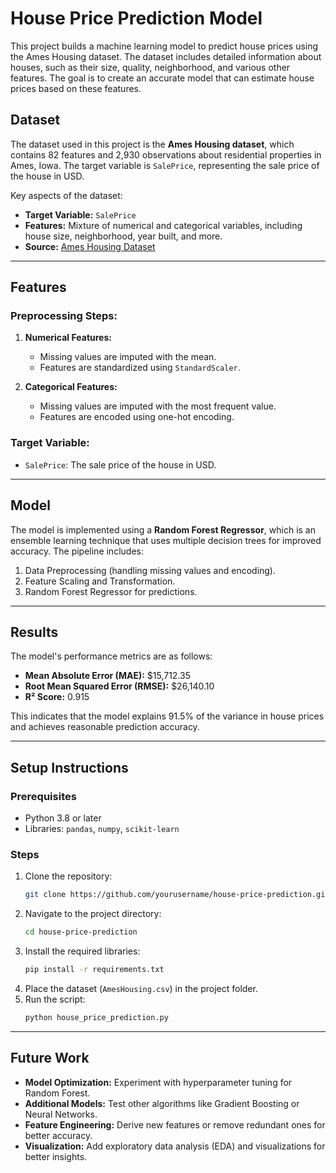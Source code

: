 # House Price Prediction Model

This project builds a machine learning model to predict house prices using the Ames Housing dataset. The dataset includes detailed information about houses, such as their size, quality, neighborhood, and various other features. The goal is to create an accurate model that can estimate house prices based on these features.


## Dataset

The dataset used in this project is the **Ames Housing dataset**, which contains 82 features and 2,930 observations about residential properties in Ames, Iowa. The target variable is `SalePrice`, representing the sale price of the house in USD.

Key aspects of the dataset:
- **Target Variable:** `SalePrice`
- **Features:** Mixture of numerical and categorical variables, including house size, neighborhood, year built, and more.
- **Source:** [Ames Housing Dataset](http://jse.amstat.org/v19n3/decock.pdf)

---

## Features

### Preprocessing Steps:
1. **Numerical Features:** 
   - Missing values are imputed with the mean.
   - Features are standardized using `StandardScaler`.

2. **Categorical Features:**
   - Missing values are imputed with the most frequent value.
   - Features are encoded using one-hot encoding.

### Target Variable:
- `SalePrice`: The sale price of the house in USD.

---

## Model

The model is implemented using a **Random Forest Regressor**, which is an ensemble learning technique that uses multiple decision trees for improved accuracy. The pipeline includes:
1. Data Preprocessing (handling missing values and encoding).
2. Feature Scaling and Transformation.
3. Random Forest Regressor for predictions.

---

## Results

The model's performance metrics are as follows:
- **Mean Absolute Error (MAE):** \$15,712.35
- **Root Mean Squared Error (RMSE):** \$26,140.10
- **R² Score:** 0.915

This indicates that the model explains 91.5% of the variance in house prices and achieves reasonable prediction accuracy.

---

## Setup Instructions

### Prerequisites
- Python 3.8 or later
- Libraries: `pandas`, `numpy`, `scikit-learn`

### Steps
1. Clone the repository:
   ```bash
   git clone https://github.com/yourusername/house-price-prediction.git
   ```
2. Navigate to the project directory:
   ```bash
   cd house-price-prediction
   ```
3. Install the required libraries:
   ```bash
   pip install -r requirements.txt
   ```
4. Place the dataset (`AmesHousing.csv`) in the project folder.
5. Run the script:
   ```bash
   python house_price_prediction.py
   ```

---

## Future Work

- **Model Optimization:** Experiment with hyperparameter tuning for Random Forest.
- **Additional Models:** Test other algorithms like Gradient Boosting or Neural Networks.
- **Feature Engineering:** Derive new features or remove redundant ones for better accuracy.
- **Visualization:** Add exploratory data analysis (EDA) and visualizations for better insights.
